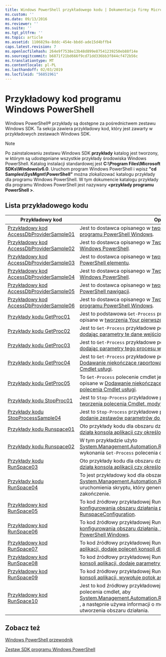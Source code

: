 ```yaml
---
title: Windows PowerShell przykładowego kodu | Dokumentacja firmy Microsoft
ms.custom: ''
ms.date: 09/13/2016
ms.reviewer: ''
ms.suite: ''
ms.tgt_pltfrm: ''
ms.topic: article
ms.assetid: 1106829a-8ddc-454e-bbdd-ade15d4bffb4
caps.latest.revision: 7
ms.openlocfilehash: 264e9f7538e13b48d899e87541239250eb88f14e
ms.sourcegitcommit: b6871f21bd666f9cd71dd336bb3f844cf472b56c
ms.translationtype: MT
ms.contentlocale: pl-PL
ms.lasthandoff: 02/03/2019
ms.locfileid: "56851961"
---
```

# <a name="windows-powershell-sample-code"></a>Przykładowy kod programu Windows PowerShell

Windows PowerShell® przykłady są dostępne za pośrednictwem zestawu Windows SDK. Ta sekcja zawiera przykładowy kod, który jest zawarty w przykładowych zestawach Windows SDK.

> [!NOTE]
> Po zainstalowaniu zestawu Windows SDK **przykłady** katalog jest tworzony, w którym są udostępniane wszystkie przykłady środowiska Windows PowerShell. Katalog instalacji standardowej jest **C:\Program Files\Microsoft SDKs\Windows\v6.0**. Uruchom program Windows PowerShell i wpisz **"cd Samples\SysMgmt\PowerShell"** można zlokalizować katalogu przykłady dla programu Windows PowerShell. W tym dokumencie katalogu przykłady dla programu Windows PowerShell jest nazywany  **\<przykłady programu PowerShell >**.

## <a name="sample-code-listing"></a>Lista przykładowego kodu

|Przykładowy kod|Opis|
|-----------------|-----------------|
|[Przykładowy kod AccessDbProviderSample01](./accessdbprovidersample01-code-sample.md)|Jest to dostawca opisanego w [tworzenia podstawowego dostawcy programu PowerShell Windows](./creating-a-basic-windows-powershell-provider.md).|
|[Przykładowy kod AccessDbProviderSample02](./accessdbprovidersample02-code-sample.md)|Jest to dostawca opisanego w [Tworzenie dostawcy dysków Windows PowerShell](./creating-a-windows-powershell-drive-provider.md).|
|[Przykładowy kod AccessDbProviderSample03](./accessdbprovidersample03-code-sample.md)|Jest to dostawca opisanego w [tworzenia dostawcy usługi Windows PowerShell elementu](./creating-a-windows-powershell-item-provider.md).|
|[Przykładowy kod AccessDbProviderSample04](./accessdbprovidersample04-code-sample.md)|Jest to dostawca opisanego w [Tworzenie dostawcy kontenera Windows PowerShell](./creating-a-windows-powershell-container-provider.md).|
|[Przykładowy kod AccessDbProviderSample05](./accessdbprovidersample05-code-sample.md)|Jest to dostawca opisanego w [tworzenia dostawcy usługi Windows PowerShell nawigacji](./creating-a-windows-powershell-navigation-provider.md).|
|[Przykładowy kod AccessDbProviderSample06](./accessdbprovidersample06-code-sample.md)|Jest to dostawca opisanego w [Tworzenie dostawcy zawartości programu PowerShell Windows](./creating-a-windows-powershell-content-provider.md).|
|[Przykłady kodu GetProc01](./getproc01-code-samples.md)|Jest to podstawowa `Get-Process` przykładowe polecenia cmdlet opisane w [tworzenia Your pierwsze polecenie Cmdlet](../cmdlet/creating-a-cmdlet-without-parameters.md).|
|[Przykłady kodu GetProc02](./getproc02-code-samples.md)|Jest to `Get-Process` przykładowe polecenia cmdlet opisane w [dodając parametry te dane wejściowe wiersza polecenia procesu](../cmdlet/adding-parameters-that-process-command-line-input.md).|
|[Przykłady kodu GetProc03](./getproc03-code-samples.md)|Jest to `Get-Process` przykładowe polecenia cmdlet opisane w [dodając parametry tego procesu wejście potokowe](../cmdlet/adding-parameters-that-process-pipeline-input.md).|
|[Przykłady kodu GetProc04](./getproc04-code-samples.md)|Jest to `Get-Process` przykładowe polecenia cmdlet opisane w [Dodawanie niekończące raportowania z błędów, do polecenia Cmdlet usługi](../cmdlet/adding-non-terminating-error-reporting-to-your-cmdlet.md).|
|[Przykłady kodu GetProc05](./getproc05-code-samples.md)|To `Get-Process` polecenie cmdlet jest podobne do polecenia cmdlet opisane w [Dodawanie niekończące raportowania z błędów, do polecenia Cmdlet usługi](../cmdlet/adding-non-terminating-error-reporting-to-your-cmdlet.md).|
|[Przykłady kodu StopProc01](./stopproc01-code-samples.md)|Jest to `Stop-Process` przykładowe polecenia cmdlet opisane w [tworzenia polecenia Cmdlet, modyfikuje System](../cmdlet/creating-a-cmdlet-that-modifies-the-system.md).|
|[Przykłady kodu StopProcessSample04](./stopprocesssample04-code-samples.md)|Jest to `Stop-Process` przykładowe polecenia cmdlet opisane w [dodanie zestawów parametrów do polecenia Cmdlet](../cmdlet/adding-parameter-sets-to-a-cmdlet.md).|
|[Przykłady kodu Runspace01](./runspace01-code-samples.md)|Oto przykłady kodu dla obszaru działania opisane w [tworzenia działa konsola aplikacji czy określone polecenie](http://msdn.microsoft.com/en-us/793a6570-a072-4799-840b-172f28ce620e).|
|[Przykłady kodu Runspace02](./runspace02-code-samples.md)|W tym przykładzie użyto [System.Management.Automation.Runspaceinvoke](/dotnet/api/System.Management.Automation.RunspaceInvoke) klasy w celu wykonania `Get-Process` polecenia cmdlet synchronicznie.|
|[Przykłady kodu RunSpace03](./runspace03-code-samples.md)|Oto przykłady kodu dla obszaru działania opisane w [tworzenia działa konsola aplikacji czy określony skrypt](http://msdn.microsoft.com/en-us/a93e6006-36db-4bcc-b9da-c5bebf4ffd68).|
|[Przykłady kodu RunSpace04](./runspace04-code-samples.md)|To jest przykładowy kod dla obszaru działania, który używa [System.Management.Automation.Runspaceinvoke](/dotnet/api/System.Management.Automation.RunspaceInvoke) klasy do uruchomienia skryptu, który generuje błąd powodujący zakończenie.|
|[Przykładowy kod RunSpace05](./runspace05-code-sample.md)|To kod źródłowy przykładowej Runspace05 opisanego w [konfigurowania obszaru działania przy użyciu RunspaceConfiguration](http://msdn.microsoft.com/en-us/42681d19-2d05-4975-befd-afb1990e79b2).|
|[Przykładowy kod RunSpace06](./runspace06-code-sample.md)|To kod źródłowy przykładowej Runspace06 opisanego w [konfigurowania obszaru działania, za pomocą przystawki programu PowerShell Windows](http://msdn.microsoft.com/en-us/a7289ee8-9732-49ee-91c7-d533e9538b83).|
|[Przykładowy kod RunSpace07](./runspace07-code-sample.md)|To kod źródłowy przykładowej Runspace07 opisanego w [tworzenia aplikacji, dodaje poleceń konsoli dla potoku](http://msdn.microsoft.com/en-us/01eb7808-e97b-4905-80be-9e2fa38c262e).|
|[Przykładowy kod RunSpace08](./runspace08-code-sample.md)|To kod źródłowy przykładowej Runspace08 opisanego w [tworzyć konsoli aplikacji, dodaje parametry do polecenia](http://msdn.microsoft.com/en-us/848b2b46-60f1-4a86-b448-cfc7c0cccfba).|
|[Przykładowy kod RunSpace09](./runspace09-code-sample.md)|To kod źródłowy przykładowej Runspace09 opisanego w [tworzenia konsoli aplikacji, wywołuje potok asynchronicznie](http://msdn.microsoft.com/en-us/198c1c94-2a06-457e-93ce-c0d910618e47).|
|[Przykładowy kod RunSpace10](./runspace10-code-sample.md)|Jest to kod źródłowy przykładowej Runspace10, który dodaje polecenia cmdlet, aby [System.Management.Automation.Runspaces.Runspaceconfiguration](/dotnet/api/System.Management.Automation.Runspaces.RunspaceConfiguration) , a następnie używa informacji o modyfikacji konfiguracji do utworzenia obszaru działania.|

## <a name="see-also"></a>Zobacz też

[Windows PowerShell przewodnik](./windows-powershell-programmer-s-guide.md)

[Zestaw SDK programu Windows PowerShell](../windows-powershell-reference.md)